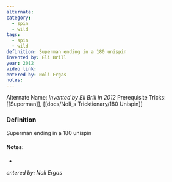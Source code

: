 ```yaml
---
alternate: 
category:
  - spin
  - wild
tags:
  - spin
  - wild
definition: Superman ending in a 180 unispin
invented by: Eli Brill
year: 2012
video link: 
entered by: Noli Ergas
notes: 
---
```

Alternate Name: 
*Invented by Eli Brill in 2012*
Prerequisite Tricks: [[Superman]], [[docs/Noli_s Tricktionary/180 Unispin]]

### Definition
Superman ending in a 180 unispin


#### Notes:
- 
*entered by: Noli Ergas*
